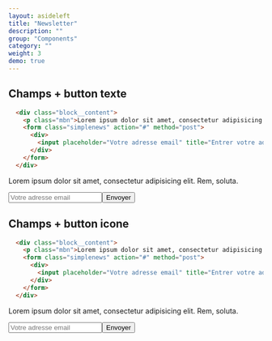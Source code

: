 ```yaml
---
layout: asideleft
title: "Newsletter"
description: ""
group: "Components"
category: ""
weight: 3
demo: true
---
```


## Champs + button texte

```html
  <div class="block__content">
    <p class="mbn">Lorem ipsum dolor sit amet, consectetur adipisicing elit. Rem, soluta.</p>
    <form class="simplenews" action="#" method="post">
      <div>
        <input placeholder="Votre adresse email" title="Entrer votre adresse email" type="email" name="mail" value="" size="20" maxlength="128" class="form-text required"><button class="btn btn--submit" name="op" value="Envoyer">Envoyer</button>
      </div>
    </form>
  </div>
```

<div class="block__content">
  <p class="mbn">Lorem ipsum dolor sit amet, consectetur adipisicing elit. Rem, soluta.</p>
  <form class="simplenews" action="#" method="post">
    <div>
      <input placeholder="Votre adresse email" title="Entrer votre adresse email" type="email" name="mail" value="" size="20" maxlength="128" class="form-text required"><button class="btn btn--submit" name="op" value="Envoyer">Envoyer</button>
    </div>
  </form>
</div>

## Champs + button icone

```html
  <div class="block__content">
    <p class="mbn">Lorem ipsum dolor sit amet, consectetur adipisicing elit. Rem, soluta.</p>
    <form class="simplenews" action="#" method="post">
      <div>
        <input placeholder="Votre adresse email" title="Entrer votre adresse email" type="email" name="mail" value="" size="20" maxlength="128" class="form-text required"><button class="btn btn--icon btn--submit" name="op" value="Envoyer"><span aria-hidden='true' class='fa fa-envelope'></span> Envoyer</button>
      </div>
    </form>
  </div>
```

<div class="block__content">
  <p class="mbn">Lorem ipsum dolor sit amet, consectetur adipisicing elit. Rem, soluta.</p>
  <form class="simplenews" action="#" method="post">
    <div>
      <input placeholder="Votre adresse email" title="Entrer votre adresse email" type="email" name="mail" value="" size="20" maxlength="128" class="form-text required"><button class="btn btn--icon btn--submit" name="op" value="Envoyer"><span aria-hidden='true' class='fa fa-envelope'></span> Envoyer</button>
    </div>
  </form>
</div>

